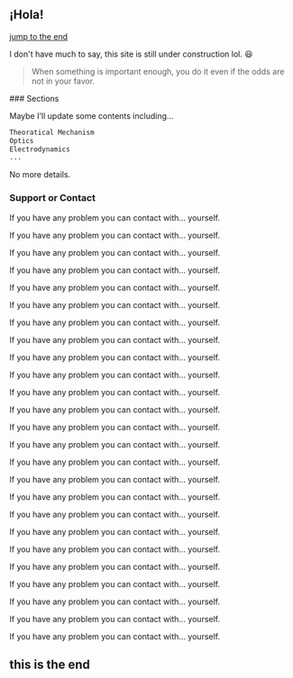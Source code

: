 ## ¡Hola!
<p>
<a href="#C1">jump to the end</a>
</p>
<p>
I don't have much to say, this site is still under construction lol. 😆 
</p>
<p>
<blockquote>
When something is important enough, you do it even if the odds are not in your favor.
</blockquote>
</p>
### Sections

Maybe I'll update some contents including...

```markdown
Theoratical Mechanism
Optics
Electrodynamics 
...
```

No more details.


### Support or Contact
<p>
If you have any problem you can contact with... yourself.
</p>
<p>
If you have any problem you can contact with... yourself.
</p>
<p>
If you have any problem you can contact with... yourself.
</p>
<p>
If you have any problem you can contact with... yourself.
</p>
<p>
If you have any problem you can contact with... yourself.
</p>
<p>
If you have any problem you can contact with... yourself.
</p>
<p>
If you have any problem you can contact with... yourself.
</p>
<p>
If you have any problem you can contact with... yourself.
</p>
<p>
If you have any problem you can contact with... yourself.
</p>
<p>
If you have any problem you can contact with... yourself.
</p>
<p>
If you have any problem you can contact with... yourself.
</p>
<p>
If you have any problem you can contact with... yourself.
</p>
<p>
If you have any problem you can contact with... yourself.
</p>
<p>
If you have any problem you can contact with... yourself.
</p>
<p>
If you have any problem you can contact with... yourself.
</p>
<p>
If you have any problem you can contact with... yourself.
</p>
<p>
If you have any problem you can contact with... yourself.
</p>
<p>
If you have any problem you can contact with... yourself.
</p>
<p>
If you have any problem you can contact with... yourself.
</p>
<p>
If you have any problem you can contact with... yourself.
</p>
<p>
If you have any problem you can contact with... yourself.
</p>
<p>
If you have any problem you can contact with... yourself.
</p>
<p>
If you have any problem you can contact with... yourself.
</p>
<p>
If you have any problem you can contact with... yourself.
</p>
<p>
If you have any problem you can contact with... yourself.
</p>
<p>
<h2><a id="C1">this is the end</a></h2>
</p>
